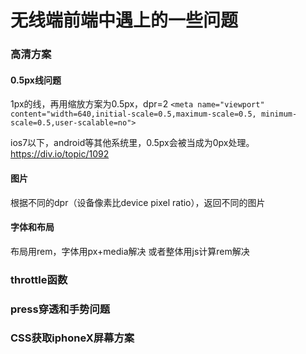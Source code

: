 # 无线端前端中遇上的一些问题

### 高清方案
#### 0.5px线问题
1px的线，再用缩放方案为0.5px，dpr=2
`<meta name="viewport" content="width=640,initial-scale=0.5,maximum-scale=0.5, minimum-scale=0.5,user-scalable=no">`

ios7以下，android等其他系统里，0.5px会被当成为0px处理。
https://div.io/topic/1092

#### 图片
根据不同的dpr（设备像素比device pixel ratio），返回不同的图片

#### 字体和布局
布局用rem，字体用px+media解决
或者整体用js计算rem解决

### throttle函数

### press穿透和手势问题

### CSS获取iphoneX屏幕方案


